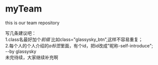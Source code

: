 # myTeam
this is our team repository

写几条建议吧：<br>
1.class名最好加个<i>前缀</i> 比如class="glassysky_btn",这样不容易重复； <br>
2.每个人的个人介绍的<i>a标签</i>里面，有个id，把id改成"昵称-self-introduce"; <br>
--by glassysky <br>
未完待续，大家继续补充啊 <br>
